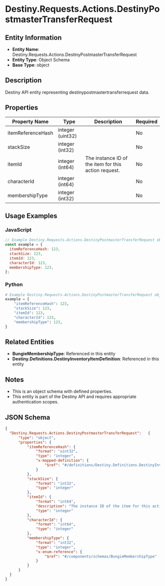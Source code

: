# Destiny.Requests.Actions.DestinyPostmasterTransferRequest

## Entity Information
- **Entity Name**: Destiny.Requests.Actions.DestinyPostmasterTransferRequest
- **Entity Type**: Object Schema
- **Base Type**: object

## Description
Destiny API entity representing destinypostmastertransferrequest data.

## Properties

| Property Name | Type | Description | Required |
|---------------|------|-------------|----------|
| itemReferenceHash | integer (uint32) |  | No |
| stackSize | integer (int32) |  | No |
| itemId | integer (int64) | The instance ID of the item for this action request. | No |
| characterId | integer (int64) |  | No |
| membershipType | integer (int32) |  | No |

## Usage Examples

### JavaScript
```javascript
// Example Destiny.Requests.Actions.DestinyPostmasterTransferRequest object
const example = {
  itemReferenceHash: 123,
  stackSize: 123,
  itemId: 123,
  characterId: 123,
  membershipType: 123,
};
```

### Python
```python
# Example Destiny.Requests.Actions.DestinyPostmasterTransferRequest object
example = {
    "itemReferenceHash": 123,
    "stackSize": 123,
    "itemId": 123,
    "characterId": 123,
    "membershipType": 123,
}
```

## Related Entities
- **BungieMembershipType**: Referenced in this entity
- **Destiny.Definitions.DestinyInventoryItemDefinition**: Referenced in this entity

## Notes
- This is an object schema with defined properties.
- This entity is part of the Destiny API and requires appropriate authentication scopes.

## JSON Schema
```json
{
  "Destiny.Requests.Actions.DestinyPostmasterTransferRequest":   {
      "type": "object",
      "properties": {
          "itemReferenceHash": {
              "format": "uint32",
              "type": "integer",
              "x-mapped-definition": {
                  "$ref": "#/definitions/Destiny.Definitions.DestinyInventoryItemDefinition"
              }
          },
          "stackSize": {
              "format": "int32",
              "type": "integer"
          },
          "itemId": {
              "format": "int64",
              "description": "The instance ID of the item for this action request.",
              "type": "integer"
          },
          "characterId": {
              "format": "int64",
              "type": "integer"
          },
          "membershipType": {
              "format": "int32",
              "type": "integer",
              "x-enum-reference": {
                  "$ref": "#/components/schemas/BungieMembershipType"
              }
          }
      }
  }
}
```
